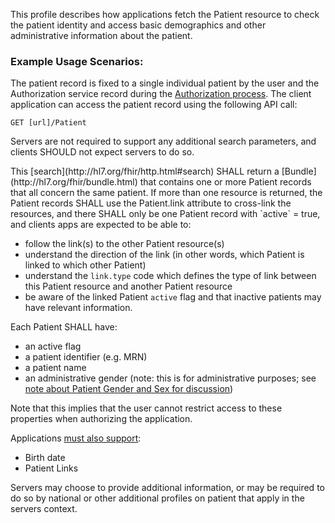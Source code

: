 This profile describes how applications fetch the Patient resource to check the patient identity and access basic demographics and other administrative information about the patient. 

### Example Usage Scenarios:

The patient record is fixed to a single individual patient by the user and the Authorization service record during
the [Authorization process](access.html). The client application can access the patient 
record using the following API call:

```GET [url]/Patient```

Servers are not required to support any additional search parameters, and clients SHOULD not expect servers to do so.

<div class="bg-success" markdown="1">
This [search](http://hl7.org/fhir/http.html#search) SHALL return a [Bundle](http://hl7.org/fhir/bundle.html) that contains one or more Patient
records that all concern the same patient. If more than one resource is returned, the Patient records SHALL use the Patient.link attribute
to cross-link the resources, and there SHALL only be one Patient record with `active` = true, and clients apps are expected to be able to:

- follow the link(s) to the other Patient resource(s)
- understand the direction of the link (in other words, which Patient is linked to which other Patient)
- understand the `link.type` code which defines the type of link between this Patient resource and another Patient resource
- be aware of the linked Patient `active` flag and that inactive patients may have relevant information.
</div><!-- new-content -->

Each Patient SHALL have:

* an active flag
* a patient identifier (e.g. MRN)
* a patient name
* an administrative gender (note: this is for administrative purposes; see [note about Patient Gender and Sex for discussion](http://hl7.org/fhir/patient.html#gender))

Note that this implies that the user cannot restrict access to these properties when authorizing the application.

Applications [must also support](conformance.html):

* Birth date
* Patient Links

Servers may choose to provide additional information, or may be required to do so by national or other additional profiles on patient that apply in the servers context.

